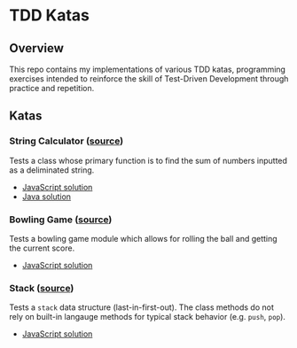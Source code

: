 # TDD Katas

## Overview

This repo contains my implementations of various TDD katas, programming exercises
intended to reinforce the skill of Test-Driven Development through practice and
repetition.

## Katas

### String Calculator ([source](https://osherove.com/tdd-kata-1))

Tests a class whose primary function is to find the sum of numbers inputted as a
deliminated string.

* [JavaScript solution](./string-calculator/javascript)
* [Java solution](./string-calculator/java)

### Bowling Game ([source](https://kata-log.rocks/bowling-game-kata))

Tests a bowling game module which allows for rolling the ball and getting the current score.

* [JavaScript solution](./bowling-game/javascript)

### Stack ([source](https://www.codurance.com/katas/stack))

Tests a `stack` data structure (last-in-first-out). The class methods do not rely on built-in langauge methods for typical stack behavior (e.g. `push`, `pop`).

* [JavaScript solution](./stack/javascript)
